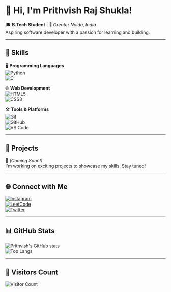 # 👋 Hi, I'm Prithvish Raj Shukla!  

🎓 **B.Tech Student** | 📍 *Greater Noida, India*  
Aspiring software developer with a passion for learning and building.  

---

## 🚀 **Skills**  
🖥️ **Programming Languages**  
![Python](https://img.shields.io/badge/Python-3776AB?style=for-the-badge&logo=python&logoColor=white)  
![C](https://img.shields.io/badge/C-00599C?style=for-the-badge&logo=c&logoColor=white)  

🌐 **Web Development**  
![HTML5](https://img.shields.io/badge/HTML5-E34F26?style=for-the-badge&logo=html5&logoColor=white)  
![CSS3](https://img.shields.io/badge/CSS3-1572B6?style=for-the-badge&logo=css3&logoColor=white)  

🛠️ **Tools & Platforms**  
![Git](https://img.shields.io/badge/Git-F05032?style=for-the-badge&logo=git&logoColor=white)  
![GitHub](https://img.shields.io/badge/GitHub-181717?style=for-the-badge&logo=github&logoColor=white)  
![VS Code](https://img.shields.io/badge/VS_Code-0078D4?style=for-the-badge&logo=visual-studio-code&logoColor=white)  

---

## 🌟 **Projects**  
🎯 *(Coming Soon!)*  
I'm working on exciting projects to showcase my skills. Stay tuned!  

---

## 🌐 **Connect with Me**  
[![Instagram](https://img.shields.io/badge/Instagram-E4405F?style=for-the-badge&logo=instagram&logoColor=white)](https://www.instagram.com/prithvishshukla)  
[![LeetCode](https://img.shields.io/badge/LeetCode-FFA116?style=for-the-badge&logo=leetcode&logoColor=black)](https://leetcode.com/prithvishshukla)  
[![Twitter](https://img.shields.io/badge/Twitter-1DA1F2?style=for-the-badge&logo=twitter&logoColor=white)](https://twitter.com/prithvishshukla)  

---

## 📊 **GitHub Stats**  
![Prithvish's GitHub stats](https://github-readme-stats.vercel.app/api?username=prithvishshukla&show_icons=true&theme=radical)  
![Top Langs](https://github-readme-stats.vercel.app/api/top-langs/?username=prithvishshukla&layout=compact&theme=radical)  

---

## 🎉 **Visitors Count**  
![Visitor Count](https://komarev.com/ghpvc/?username=prithvishshukla&color=blue&style=for-the-badge)  

